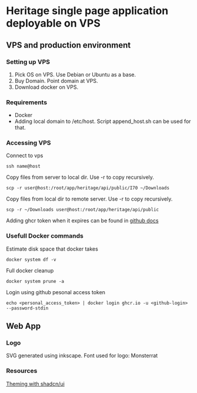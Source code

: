 # Heritage single page application deployable on VPS

## VPS and production environment

### Setting up VPS

1. Pick OS on VPS. Use Debian or Ubuntu as a base.
2. Buy Domain. Point domain at VPS.
3. Download docker on VPS.

### Requirements

- Docker
- Adding local domain to /etc/host. Script append_host.sh can be used for that.

### Accessing VPS

Connect to vps

```
ssh name@host
```

Copy files from server to local dir. Use -r to copy recursively.

```
scp -r user@host:/root/app/heritage/api/public/I70 ~/Downloads
```

Copy files from local dir to remote server. Use -r to copy recursively.

```
scp -r ~/Downloads user@host:/root/app/heritage/api/public
```

Adding ghcr token when it expires can be found in [github docs](https://docs.github.com/en/packages/working-with-a-github-packages-registry/working-with-the-container-registry)

### Usefull Docker commands

Estimate disk space that docker takes

```
docker system df -v
```

Full docker cleanup

```
docker system prune -a
```

Login using github pesonal access token

```
echo <personal_access_token> | docker login ghcr.io -u <github-login> --password-stdin
```

## Web App

### Logo

SVG generated using inkscape.
Font used for logo: Monsterrat

### Resources

[Theming with shadcn/ui](https://ui.shadcn.com/docs/theming)
